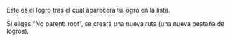 Este es el logro tras el cual aparecerá tu logro en la lista.

Si eliges “No parent: root”, se creará una nueva ruta (una nueva pestaña de logros).
